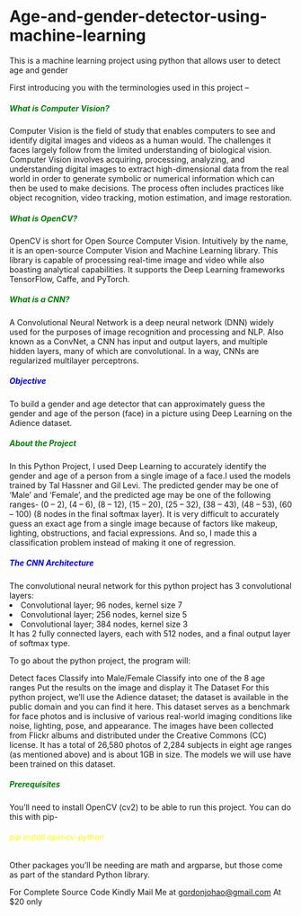 # Age-and-gender-detector-using-machine-learning
This is a machine learning project using python that allows user to detect age and gender

First introducing you with the terminologies used in this  project –

<h5 style="color:green">What is Computer Vision?</h5>
Computer Vision is the field of study that enables computers to see and identify digital images and videos as a human would. The challenges it faces largely follow from the limited understanding of biological vision. Computer Vision involves acquiring, processing, analyzing, and understanding digital images to extract high-dimensional data from the real world in order to generate symbolic or numerical information which can then be used to make decisions. The process often includes practices like object recognition, video tracking, motion estimation, and image restoration.

<h5 style="color:green">What is OpenCV?</h5>
OpenCV is short for Open Source Computer Vision. Intuitively by the name, it is an open-source Computer Vision and Machine Learning library. This library is capable of processing real-time image and video while also boasting analytical capabilities. It supports the Deep Learning frameworks TensorFlow, Caffe, and PyTorch.

<h5 style="color:green">What is a CNN?</h5>
A Convolutional Neural Network is a deep neural network (DNN) widely used for the purposes of image recognition and processing and NLP. Also known as a ConvNet, a CNN has input and output layers, and multiple hidden layers, many of which are convolutional. In a way, CNNs are regularized multilayer perceptrons.

<h5 style="color:blue">Objective</h5>
To build a gender and age detector that can approximately guess the gender and age of the person (face) in a picture using Deep Learning on the Adience dataset.

<h5 style="color:green">About the Project</h5>
In this Python Project, I used Deep Learning to accurately identify the gender and age of a person from a single image of a face.I used the models trained by Tal Hassner and Gil Levi. The predicted gender may be one of ‘Male’ and ‘Female’, and the predicted age may be one of the following ranges- (0 – 2), (4 – 6), (8 – 12), (15 – 20), (25 – 32), (38 – 43), (48 – 53), (60 – 100) (8 nodes in the final softmax layer). It is very difficult to accurately guess an exact age from a single image because of factors like makeup, lighting, obstructions, and facial expressions. And so, I made this a classification problem instead of making it one of regression.

<h5 style="color:blue">The CNN Architecture</h5>
The convolutional neural network for this python project has 3 convolutional layers:

<li>Convolutional layer; 96 nodes, kernel size 7 </li>
<li>Convolutional layer; 256 nodes, kernel size 5</li>
<li>Convolutional layer; 384 nodes, kernel size 3</li>
It has 2 fully connected layers, each with 512 nodes, and a final output layer of softmax type.

To go about the python project, the program will:

Detect faces
Classify into Male/Female
Classify into one of the 8 age ranges
Put the results on the image and display it
The Dataset
For this python project, we’ll use the Adience dataset; the dataset is available in the public domain and you can find it here. This dataset serves as a benchmark for face photos and is inclusive of various real-world imaging conditions like noise, lighting, pose, and appearance. The images have been collected from Flickr albums and distributed under the Creative Commons (CC) license. It has a total of 26,580 photos of 2,284 subjects in eight age ranges (as mentioned above) and is about 1GB in size. The models we will use have been trained on this dataset.

<h5 style="color:green">Prerequisites</h5>
You’ll need to install OpenCV (cv2) to be able to run this project. You can do this with pip-

<h6 style="color:yellow">pip install opencv-python</h6>
Other packages you’ll be needing are math and argparse, but those come as part of the standard Python library.
<p>For Complete Source Code Kindly Mail Me at <a href="mailto:gordonjohao@gmail.com">gordonjohao@gmail.com</a> At $20 only</p>
